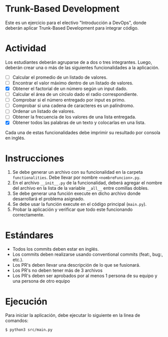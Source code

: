 # Trunk-Based Development

Este es un ejercicio para el electivo "Introducción a DevOps", donde deberán aplicar Trunk-Based Development para integrar código.

# Actividad

Los estudiantes deberán agruparse de a dos o tres integrantes. Luego, deberán crear una o más de las siguientes funcionalidades a la aplicación.

- [ ] Calcular el promedio de un listado de valores.
- [ ] Encontrar el valor máximo dentro de un listado de valores.
- [X] Obtener el factorial de un número según un input dado.
- [ ] Calcular el área de un círculo dado el radio correspondiente.
- [ ] Comprobar si el número entregado por input es primo.
- [ ] Comprobar si una cadena de caracteres es un palíndromo.
- [ ] Ordenar un listado de valores.
- [ ] Obtener la frecuencia de los valores de una lista entregada.
- [X] Obtener todos las palabras de un texto y colocarlas en una lista.

Cada una de estas funcionalidades debe imprimir su resultado por consola en inglés.

# Instrucciones

1. Se debe generar un archivo con su funcionalidad en la carpeta `functionalities`. Debe llevar por nombre `<nombreFuncion>.py`.
2. En el archivo `__init__.py` de la funcionalidad, deberá agregar el nombre del archivo en la lista de la variable `__all__` entre comillas dobles.
3. Se debe generar una función execute en dicho archivo donde desarrollará el problema asignado.
4. Se debe usar la función execute en el código principal (`main.py`).
5. Probar la aplicación y verificar que todo este funcionando correctamente.

# Estándares

- Todos los commits deben estar en inglés.
- Los commits deben realizarse usando conventional commits (feat:, bug:, etc.).
- Los PR's deben llevar una descripción de lo que se fusionará.
- Los PR's no deben tener más de 3 archivos
- Los PR's deben ser aprobados por al menos 1 persona de su equipo y una persona de otro equipo

# Ejecución

Para iniciar la aplicación, debe ejecutar lo siguiente en la linea de comandos:

```bash
$ python3 src/main.py
```
